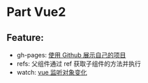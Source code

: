 # Part Vue2

## Feature:

- gh-pages: [使用 Github 展示自己的项目](https://blog.csdn.net/qq_36157085/article/details/109944610)
- refs: 父组件通过 ref 获取子组件的方法并执行
- watch: [vue 监听对象变化](https://blog.csdn.net/qq_36157085/article/details/109952467)
